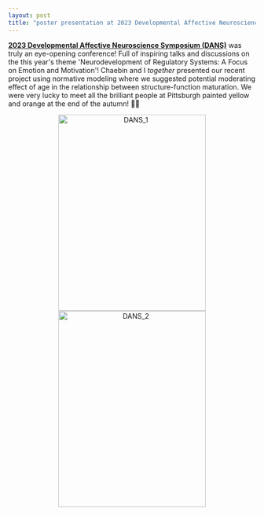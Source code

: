 ```yaml
---
layout: post
title: "poster presentation at 2023 Developmental Affective Neuroscience Symposium!"
---
```


[**2023 Developmental Affective Neuroscience Symposium (DANS)**](https://www.dans.pitt.edu/) was truly an eye-opening conference! Full of inspiring talks and discussions on the this year's theme 'Neurodevelopment of Regulatory Systems: A Focus on Emotion and Motivation'!
Chaebin and I _together_ presented our recent project using normative modeling where we suggested potential moderating effect of age in the relationship between structure-function maturation. 
We were very lucky to meet all the brilliant people at Pittsburgh painted yellow and orange at the end of the autumn! 🍂🍁 

<p align="center">
   <img src="https://github.com/suzanpark/suzanpark.github.io/assets/143306172/1b0e8783-8894-4c56-ba18-215fb4ec51f9" alt="DANS_1" width="300" height="400"/> <img src="https://github.com/suzanpark/suzanpark.github.io/assets/143306172/737b3df4-6455-4b02-b955-39e04b15af65" alt="DANS_2" width="300" height="400"/>
</p>
